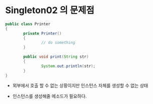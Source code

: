 # Singleton02 의 문제점

```java
public class Printer 
{
		private Printer()
		{
				// do something
		}
		
		public void print(String str)
		{
				System.out.println(str);
		}
}
```

* 외부에서 호출 할 수 없는 상황이지만 인스턴스 자체를 생성할 수 없는 상태

* 인스턴스를 생성해줄 메소드가 필요하다. 